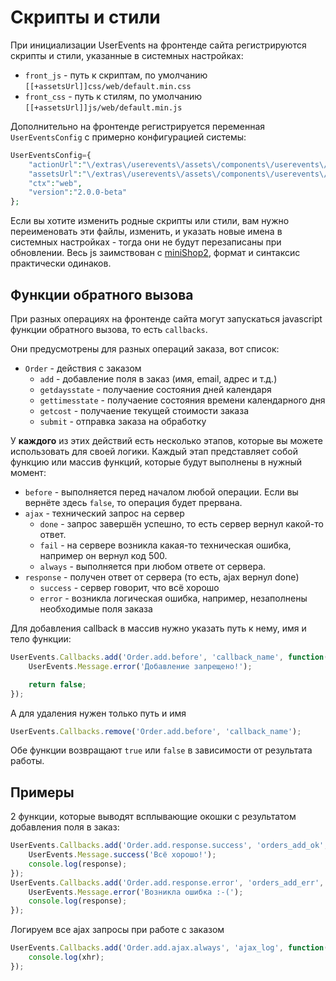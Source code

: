 # Скрипты и стили

При инициализации UserEvents на фронтенде сайта регистрируются скрипты и стили, указанные в системных настройках:

* `front_js` - путь к скриптам, по умолчанию `[[+assetsUrl]]css/web/default.min.css`
* `front_css` - путь к стилям, по умолчанию `[[+assetsUrl]]js/web/default.min.js`

Дополнительно на фронтенде регистрируется переменная `UserEventsConfig` с примерно конфигурацией системы:

```php
UserEventsConfig={
    "actionUrl":"\/extras\/userevents\/assets\/components\/userevents\/action.php",
    "assetsUrl":"\/extras\/userevents\/assets\/components\/userevents\/",
    "ctx":"web",
    "version":"2.0.0-beta"
};
```

Если вы хотите изменить родные скрипты или стили, вам нужно переименовать эти файлы, изменить, и указать новые имена в системных настройках - тогда они не будут перезаписаны при обновлении.
Весь js заимствован с [miniShop2][01020302], формат и синтаксис практически одинаков.

## Функции обратного вызова

При разных операциях на фронтенде сайта могут запускаться javascript функции обратного вызова, то есть `callbacks`.

Они предусмотрены для разных операций заказа, вот список:

* `Order` - действия с заказом
  * `add` - добавление поля в заказ (имя, email, адрес и т.д.)
  * `getdaysstate` - получаение состояния дней календаря
  * `gettimesstate` - получаение состояния времени календарного дня
  * `getcost` - получаение текущей стоимости заказа
  * `submit` - отправка заказа на обработку

У **каждого** из этих действий есть несколько этапов, которые вы можете использовать для своей логики.
Каждый этап представляет собой функцию или массив функций, которые будут выполнены в нужный момент:

* `before` - выполняется перед началом любой операции. Если вы вернёте здесь `false`, то операция будет прервана.
* `ajax` - технический запрос на сервер
  * `done` - запрос завершён успешно, то есть сервер вернул какой-то ответ.
  * `fail` - на сервере возникла какая-то техническая ошибка, например он вернул код 500.
  * `always` - выполняется при любом ответе от сервера.
* `response` - получен ответ от сервера (то есть, ajax вернул done)
  * `success` - сервер говорит, что всё хорошо
  * `error` - возникла логическая ошибка, например, незаполнены необходимые поля заказа

Для добавления callback в массив нужно указать путь к нему, имя и тело функции:

```javascript
UserEvents.Callbacks.add('Order.add.before', 'callback_name', function() {
    UserEvents.Message.error('Добавление запрещено!');

    return false;
});
```

А для удаления нужен только путь и имя

```javascript
UserEvents.Callbacks.remove('Order.add.before', 'callback_name');
```

Обе функции возвращают `true` или `false` в зависимости от результата работы.

## Примеры

2 функции, которые выводят всплывающие окошки с результатом добавления поля в заказ:

```javascript
UserEvents.Callbacks.add('Order.add.response.success', 'orders_add_ok', function(response) {
    UserEvents.Message.success('Всё хорошо!');
    console.log(response);
});
UserEvents.Callbacks.add('Order.add.response.error', 'orders_add_err', function(response) {
    UserEvents.Message.error('Возникла ошибка :-(');
    console.log(response);
});
```

Логируем все ajax запросы при работе с заказом

```javascript
UserEvents.Callbacks.add('Order.add.ajax.always', 'ajax_log', function(xhr) {
    console.log(xhr);
});
```

[01020302]: /components/02_miniShop2/03_Разработка/02_Скрипты_и_стили.md
